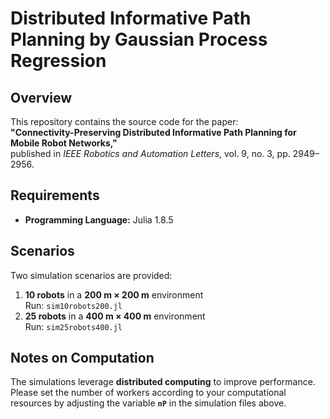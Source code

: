 # Distributed Informative Path Planning by Gaussian Process Regression

## Overview
This repository contains the source code for the paper:  
**"Connectivity-Preserving Distributed Informative Path Planning for Mobile Robot Networks,"**  
published in *IEEE Robotics and Automation Letters*, vol. 9, no. 3, pp. 2949–2956.

## Requirements
- **Programming Language:** Julia 1.8.5

## Scenarios
Two simulation scenarios are provided:
1. **10 robots** in a **200 m × 200 m** environment  
   Run: `sim10robots200.jl`
2. **25 robots** in a **400 m × 400 m** environment  
   Run: `sim25robots400.jl`

## Notes on Computation
The simulations leverage **distributed computing** to improve performance.  
Please set the number of workers according to your computational resources by adjusting the variable **`nP`** in the simulation files above.

